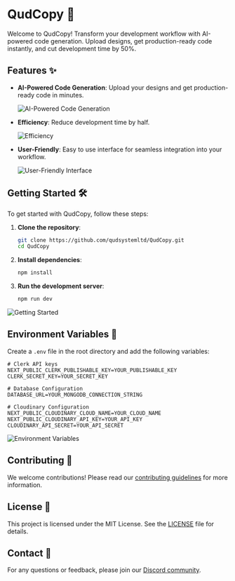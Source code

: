  # QudCopy 🚀

Welcome to QudCopy! Transform your development workflow with AI-powered code generation. Upload designs, get production-ready code instantly, and cut development time by 50%.

## Features ✨

- **AI-Powered Code Generation**: Upload your designs and get production-ready code in minutes.

  ![AI-Powered Code Generation](https://i.imghippo.com/files/xxyC3491PGk.jpeg)

- **Efficiency**: Reduce development time by half.

  ![Efficiency](https://i.imghippo.com/files/mwk6398nuk.jpeg)

- **User-Friendly**: Easy to use interface for seamless integration into your workflow.

  ![User-Friendly Interface](https://i.imghippo.com/files/LbA7365PUc.jpeg)

## Getting Started 🛠️

To get started with QudCopy, follow these steps:

1. **Clone the repository**:
   ```bash
   git clone https://github.com/qudsystemltd/QudCopy.git
   cd QudCopy
   ```

2. **Install dependencies**:
   ```bash
   npm install
   ```

3. **Run the development server**:
   ```bash
   npm run dev
   ```

  ![Getting Started](https://i.imghippo.com/files/PhE5217cxc.jpeg)

## Environment Variables 🔑

Create a `.env` file in the root directory and add the following variables:

```plaintext
# Clerk API keys
NEXT_PUBLIC_CLERK_PUBLISHABLE_KEY=YOUR_PUBLISHABLE_KEY
CLERK_SECRET_KEY=YOUR_SECRET_KEY

# Database Configuration
DATABASE_URL=YOUR_MONGODB_CONNECTION_STRING

# Cloudinary Configuration
NEXT_PUBLIC_CLOUDINARY_CLOUD_NAME=YOUR_CLOUD_NAME
NEXT_PUBLIC_CLOUDINARY_API_KEY=YOUR_API_KEY
CLOUDINARY_API_SECRET=YOUR_API_SECRET
```

  ![Environment Variables](https://i.imghippo.com/files/jmjL9286w.jpeg)

## Contributing 🤝

We welcome contributions! Please read our [contributing guidelines](CONTRIBUTING.md) for more information.

## License 📜

This project is licensed under the MIT License. See the [LICENSE](LICENSE) file for details.

## Contact 📧

For any questions or feedback, please join our [Discord community](https://discord.com/invite/your-invite-link). 
